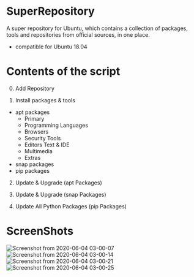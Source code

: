 # SuperRepository
A super repository for Ubuntu, which contains a collection of packages, tools and repositories from official sources, in one place.
- compatible for Ubuntu 18.04

# Contents of the script

0. Add Repository

1. Install packages & tools
  - apt packages
    - Primary
    - Programming Languages
    - Browsers
    - Security Tools
    - Editors Text & IDE
    - Multimedia
    - Extras
  - snap packages
  - pip packages  

2. Update & Upgrade (apt Packages)

3. Update & Upgrade (snap Packages)

4. Update All Python Packages (pip Packages)

# ScreenShots
![Screenshot from 2020-06-04 03-00-07](https://user-images.githubusercontent.com/34133187/83700886-c26f8f00-a610-11ea-8721-258a8c65028f.png)
![Screenshot from 2020-06-04 03-00-14](https://user-images.githubusercontent.com/34133187/83700887-c3a0bc00-a610-11ea-907d-e942f179e01b.png)
![Screenshot from 2020-06-04 03-00-21](https://user-images.githubusercontent.com/34133187/83700888-c4395280-a610-11ea-88b8-d29166132b57.png)
![Screenshot from 2020-06-04 03-00-25](https://user-images.githubusercontent.com/34133187/83700889-c4d1e900-a610-11ea-93dd-e29584d2dbee.png)
